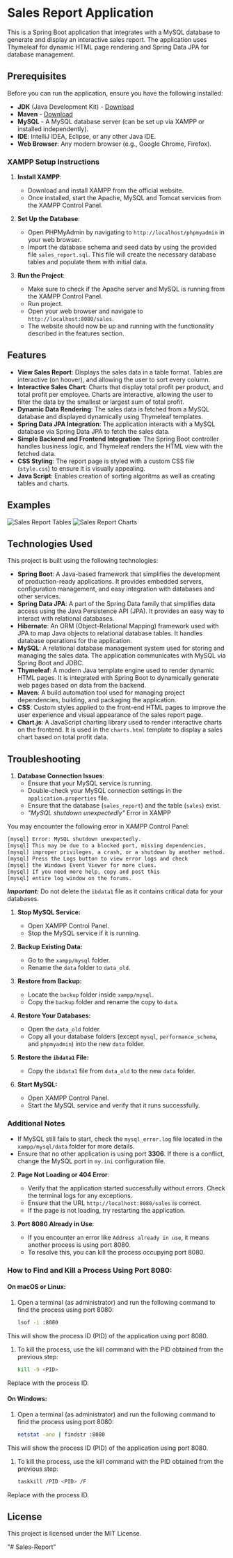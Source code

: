 # Sales Report Application

This is a Spring Boot application that integrates with a MySQL database to generate and display an interactive sales report. The application uses Thymeleaf for dynamic HTML page rendering and Spring Data JPA for database management.


## Prerequisites

Before you can run the application, ensure you have the following installed:

- **JDK** (Java Development Kit) - [Download](https://www.oracle.com/java/technologies/javase-jdk11-downloads.html)
- **Maven** - [Download](https://maven.apache.org/download.cgi)
- **MySQL** - A MySQL database server (can be set up via XAMPP or installed independently).
- **IDE**: IntelliJ IDEA, Eclipse, or any other Java IDE.
- **Web Browser**: Any modern browser (e.g., Google Chrome, Firefox).

### XAMPP Setup Instructions

1. **Install XAMPP**:
   - Download and install XAMPP from the official website.
   - Once installed, start the Apache, MySQL and Tomcat services from the XAMPP Control Panel.

2. **Set Up the Database**:
   - Open PHPMyAdmin by navigating to `http://localhost/phpmyadmin` in your web browser.
   - Import the database schema and seed data by using the provided file `sales_report.sql`. This file will create the necessary database tables and populate them with initial data.

3. **Run the Project**:
   - Make sure to check if the Apache server and MySQL is running from the XAMPP Control Panel.
   - Run project.
   - Open your web browser and navigate to `http://localhost:8080/sales`.
   - The website should now be up and running with the functionality described in the features section.

## Features

- **View Sales Report**: Displays the sales data in a table format. Tables are interactive (on hoover), and allowing the user to sort every column.
- **Interactive Sales Chart**: Charts that display total profit per product, and total profit per employee. Charts are interactive, allowing the user to filter the data by the smallest or largest sum of total profit.
- **Dynamic Data Rendering**: The sales data is fetched from a MySQL database and displayed dynamically using Thymeleaf templates.
- **Spring Data JPA Integration**: The application interacts with a MySQL database via Spring Data JPA to fetch the sales data.
- **Simple Backend and Frontend Integration**: The Spring Boot controller handles business logic, and Thymeleaf renders the HTML view with the fetched data.
- **CSS Styling**: The report page is styled with a custom CSS file (`style.css`) to ensure it is visually appealing.
- **Java Script**: Enables creation of sorting algoritms as well as creating tables and charts.

## Examples
![Sales Report Tables](src/main/resources/static/images/README/sales-report-tables.gif)
![Sales Report Charts](src/main/resources/static/images/README/sales-report-charts.gif)

## Technologies Used

This project is built using the following technologies:

- **Spring Boot**: A Java-based framework that simplifies the development of production-ready applications. It provides embedded servers, configuration management, and easy integration with databases and other services.
- **Spring Data JPA**: A part of the Spring Data family that simplifies data access using the Java Persistence API (JPA). It provides an easy way to interact with relational databases.
- **Hibernate**: An ORM (Object-Relational Mapping) framework used with JPA to map Java objects to relational database tables. It handles database operations for the application.
- **MySQL**: A relational database management system used for storing and managing the sales data. The application communicates with MySQL via Spring Boot and JDBC.
- **Thymeleaf**: A modern Java template engine used to render dynamic HTML pages. It is integrated with Spring Boot to dynamically generate web pages based on data from the backend.
- **Maven**: A build automation tool used for managing project dependencies, building, and packaging the application.
- **CSS**: Custom styles applied to the front-end HTML pages to improve the user experience and visual appearance of the sales report page.
- **Chart.js**: A JavaScript charting library used to render interactive charts on the frontend. It is used in the `charts.html` template to display a sales chart based on total profit data.


## Troubleshooting

1. **Database Connection Issues**:
   - Ensure that your MySQL service is running.
   - Double-check your MySQL connection settings in the `application.properties` file.
   - Ensure that the database (`sales_report`) and the table (`sales`) exist.
   - *"MySQL shutdown unexpectedly"* Error in XAMPP

You may encounter the following error in XAMPP Control Panel:
   ```bash
   [mysql] Error: MySQL shutdown unexpectedly.
   [mysql] This may be due to a blocked port, missing dependencies,
   [mysql] improper privileges, a crash, or a shutdown by another method.
   [mysql] Press the Logs button to view error logs and check
   [mysql] the Windows Event Viewer for more clues.
   [mysql] If you need more help, copy and post this
   [mysql] entire log window on the forums.
   ```

***Important:*** Do not delete the `ibdata1` file as it contains critical data for your databases.

1. **Stop MySQL Service:**
   - Open XAMPP Control Panel.
   - Stop the MySQL service if it is running.

2. **Backup Existing Data:**
   - Go to the `xampp/mysql` folder.
   - Rename the `data` folder to `data_old`.

3. **Restore from Backup:**
   - Locate the `backup` folder inside `xampp/mysql`.
   - Copy the `backup` folder and rename the copy to `data`.

4. **Restore Your Databases:**
   - Open the `data_old` folder.
   - Copy all your database folders (except `mysql`, `performance_schema`, and `phpmyadmin`) into the new `data` folder.

5. **Restore the `ibdata1` File:**
   - Copy the `ibdata1` file from `data_old` to the new `data` folder.

6. **Start MySQL:**
   - Open XAMPP Control Panel.
   - Start the MySQL service and verify that it runs successfully.


### Additional Notes

- If MySQL still fails to start, check the `mysql_error.log` file located in the `xampp/mysql/data` folder for more details.
- Ensure that no other application is using port **3306**. If there is a conflict, change the MySQL port in `my.ini` configuration file.

2. **Page Not Loading or 404 Error**:
   - Verify that the application started successfully without errors. Check the terminal logs for any exceptions.
   - Ensure that the URL `http://localhost:8080/sales` is correct.
   - If the page is not loading, try restarting the application.

3. **Port 8080 Already in Use**:
   - If you encounter an error like `Address already in use`, it means another process is using port 8080.
   - To resolve this, you can kill the process occupying port 8080.

### How to Find and Kill a Process Using Port 8080:

#### On macOS or Linux:
1. Open a terminal (as administrator) and run the following command to find the process using port 8080:

    ```bash
   lsof -i :8080
   ```
This will show the process ID (PID) of the application using port 8080.

1. To kill the process, use the kill command with the PID obtained from the previous step:
    ```bash
   kill -9 <PID>
   ```
Replace <PID> with the process ID.

#### On Windows:
1. Open a terminal (as administrator) and run the following command to find the process using port 8080:

    ```bash
   netstat -ano | findstr :8080
   ```
This will show the process ID (PID) of the application using port 8080.

1. To kill the process, use the kill command with the PID obtained from the previous step:
    ```bash
   taskkill /PID <PID> /F
   ```
Replace <PID> with the process ID.

## License

This project is licensed under the MIT License.

"# Sales-Report" 
